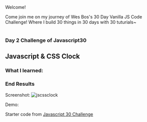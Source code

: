 Welcome! 

Come join me on my journey of Wes Bos's 30 Day Vanilla JS Code Challenge! Where I build 30 things in 30 days with 30 tuturials~
<br></br>
### Day 2 Challenge of Javascript30

## Javascript & CSS Clock



### What I learned:


### End Results

Screenshot:
![jscssclock]()

Demo:
![]()

Starter code from [Javascript 30 Challenge](https://github.com/wesbos/JavaScript30)